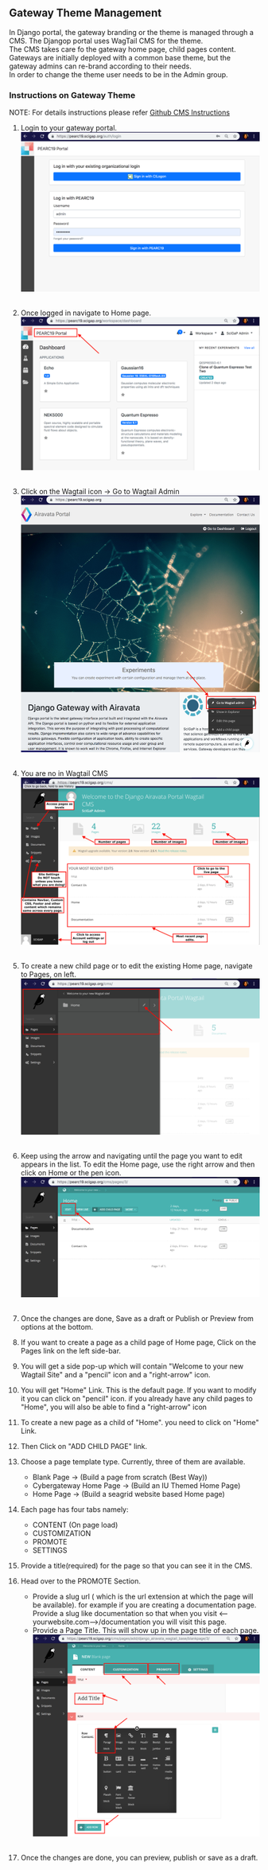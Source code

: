 ## Gateway Theme Management

In Django portal, the gateway branding or the theme is managed through a CMS. The Djangop portal uses WagTail CMS for the theme.<br>
The CMS takes care fo the gateway home page, child pages content. <br>
Gateways are initially deployed with a common base theme, but the gateway admins can re-brand according to their needs.<br>
In order to change the theme user needs to be in the Admin group.<br>

### Instructions on Gateway Theme
NOTE: For details instructions please refer <a href="https://github.com/apache/airavata-django-portal/blob/master/docs/cms.md" target="_blank"> Github CMS Instructions</a>

1. Login to your gateway portal.
![Screenshot](../img/login-page.png) <br></br>

2. Once logged in navigate to Home page.
![Screenshot](../img/home-page.png)<br></br>

3. Click on the Wagtail icon → Go to Wagtail Admin
![Screenshot](../img/home-page2.png)<br></br>

4. You are no in Wagtail CMS
![Screenshot](../img/wagtail-home.png)<br></br>

5. To create a new child page or to edit the existing Home page, navigate to Pages, on left.
![Screenshot](../img/wagtail-nav.png)<br></br>

6. Keep using the arrow and navigating until the page you want to edit appears in the list. To edit the Home page, use the right arrow and then click on Home or the pen icon.
![Screenshot](../img/wagtail-home-edit.png)<br></br>

7. Once the changes are done, Save as a draft or Publish or Preview from options at the bottom.
8. If you want to create a page as a child page of Home page, Click on the Pages link on the left side-bar.
9. You will get a side pop-up which will contain "Welcome to your new Wagtail Site" and a "pencil" icon and a "right-arrow" icon.
10. You will get "Home" Link. This is the default page. If you want to modify it you can click on "pencil" icon. if you already have any child pages to "Home", you will also be able to find a "right-arrow" icon
11. To create a new page as a child of "Home". you need to click on "Home" Link.
12. Then Click on "ADD CHILD PAGE" link.
13. Choose a page template type. Currently, three of them are available.
    - Blank Page -> (Build a page from scratch (Best Way))
    - Cybergateway Home Page -> (Build an IU Themed Home Page)
    - Home Page -> (Build a seagrid website based Home page)
14. Each page has four tabs namely:
    - CONTENT (On page load)
    - CUSTOMIZATION
    - PROMOTE
    - SETTINGS
15. Provide a title(required) for the page so that you can see it in the CMS.
16. Head over to the PROMOTE Section.
    - Provide a slug url ( which is the url extension at which the page will be available). for example if you are creating a documentation page. Provide a slug like documentation so that when you visit <--yourwebsite.com-->/documentation you will visit this page.
    - Provide a Page Title. This will show up in the page title of each page.
![Screenshot](../img/wagtail-child-edit.png)<br></br>  

17. Once the changes are done, you can preview, publish or save as a draft.

